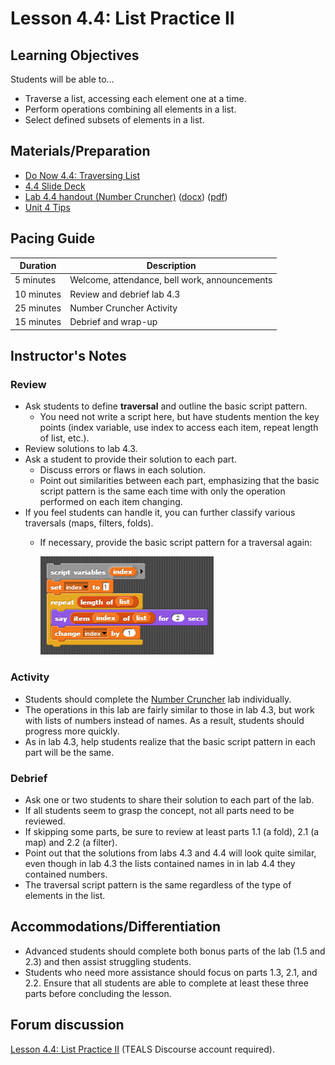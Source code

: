 # Lesson 4.4: List Practice II

## Learning Objectives

Students will be able to...

* Traverse a list, accessing each element one at a time.
* Perform operations combining all elements in a list.
* Select defined subsets of elements in a list.

## Materials/Preparation

* [Do Now 4.4: Traversing List](do_now_44.md)
* [4.4 Slide Deck](https://github.com/TEALSK12/introduction-to-computer-science/raw/master/slidedecks/TEALS%20SNAP%204.4.pptx)
* [Lab 4.4 handout (Number Cruncher)](lab_44.md) ([docx](https://github.com/TEALSK12/introduction-to-computer-science/raw/master/Unit%204%20Word/Lab%204.4%20Number%20Cruncher.docx)) ([pdf](https://github.com/TEALSK12/introduction-to-computer-science/raw/master/Unit%204%20PDF/Lab%204.4%20Number%20Cruncher.pdf))
* [Unit 4 Tips](unit_4_tips.md)

## Pacing Guide

| Duration   | Description                                   |
| ---------- | --------------------------------------------- |
| 5 minutes  | Welcome, attendance, bell work, announcements |
| 10 minutes | Review and debrief lab 4.3                    |
| 25 minutes | Number Cruncher Activity                      |
| 15 minutes | Debrief and wrap-up                           |

## Instructor's Notes

### Review

* Ask students to define **traversal** and outline the basic script pattern.
  * You need not write a script here, but have students mention the key points (index variable, use index to access each item, repeat length of list, etc.).
* Review solutions to lab 4.3.
* Ask a student to provide their solution to each part.
  * Discuss errors or flaws in each solution.
  * Point out similarities between each part, emphasizing that the basic script pattern is the same each time with only the operation performed on each item changing.
* If you feel students can handle it, you can further classify various traversals (maps, filters, folds).
  * If necessary, provide the basic script pattern for a traversal again:

    ![simple list traversal](images/simple_list_traversal.png)

### Activity

* Students should complete the [Number Cruncher](lab_44.md) lab individually.
* The operations in this lab are fairly similar to those in lab 4.3, but work with lists of numbers instead of names.  As a result, students should progress more quickly.
* As in lab 4.3, help students realize that the basic script pattern in each part will be the same.

### Debrief

* Ask one or two students to share their solution to each part of the lab.
* If all students seem to grasp the concept, not all parts need to be reviewed.
* If skipping some parts, be sure to review at least parts 1.1 (a fold), 2.1 (a map) and 2.2 (a filter).
* Point out that the solutions from labs 4.3 and 4.4 will look quite similar, even though in lab 4.3 the lists contained names in in lab 4.4 they contained numbers.
* The traversal script pattern is the same regardless of the type of elements in the list.

## Accommodations/Differentiation

* Advanced students should complete both bonus parts of the lab (1.5 and 2.3) and then assist struggling students.
* Students who need more assistance should focus on parts 1.3, 2.1, and 2.2.  Ensure that all students are able to complete at least these three parts before concluding the lesson.

## Forum discussion

[Lesson 4.4: List Practice II](http://forums.tealsk12.org/c/intro-unit-4-lists/lesson-4-4-list-practice-ii) (TEALS Discourse account required).
